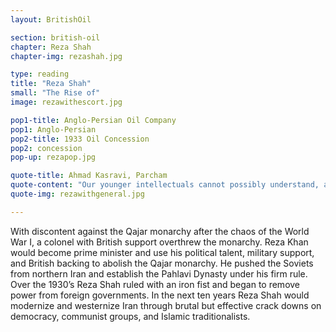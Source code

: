 ```yaml
---
layout: BritishOil

section: british-oil
chapter: Reza Shah
chapter-img: rezashah.jpg

type: reading
title: "Reza Shah"
small: "The Rise of"
image: rezawithescort.jpg

pop1-title: Anglo-Persian Oil Company
pop1: Anglo-Persian
pop2-title: 1933 Oil Concession
pop2: concession
pop-up: rezapop.jpg

quote-title: Ahmad Kasravi, Parcham
quote-content: "Our younger intellectuals cannot possibly understand, and thus cannot possibly judge Reza Shah. They cannot because they were too young to remember the chaotic and desperate conditions out of which he arose."
quote-img: rezawithgeneral.jpg

---
```


With discontent against the Qajar monarchy after the chaos of the World War I, a colonel with British support overthrew the monarchy. Reza Khan would become prime minister and use his political talent, military support, and British backing to abolish the Qajar monarchy. He pushed the Soviets from northern Iran and establish the Pahlavi Dynasty under his firm rule. Over the 1930’s Reza Shah ruled with an iron fist and began to remove power from foreign governments. In the next ten years Reza Shah would modernize and westernize Iran through brutal but effective crack downs on democracy, communist groups, and Islamic traditionalists.  




